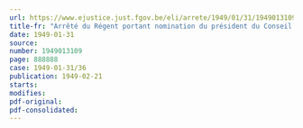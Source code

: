 ```yaml
---
url: https://www.ejustice.just.fgov.be/eli/arrete/1949/01/31/1949013109/justel
title-fr: "Arrêté du Régent portant nomination du président du Conseil supérieur de la propriété industrielle"
date: 1949-01-31
source:
number: 1949013109
page: 888888
case: 1949-01-31/36
publication: 1949-02-21
starts:
modifies:
pdf-original:
pdf-consolidated:
---
```


